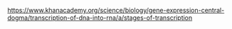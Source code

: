 
https://www.khanacademy.org/science/biology/gene-expression-central-dogma/transcription-of-dna-into-rna/a/stages-of-transcription